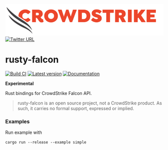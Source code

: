 ![CrowdStrike Falcon](https://raw.githubusercontent.com/CrowdStrike/falconpy/main/docs/asset/cs-logo.png) [![Twitter URL](https://img.shields.io/twitter/url?label=Follow%20%40CrowdStrike&style=social&url=https%3A%2F%2Ftwitter.com%2FCrowdStrike)](https://twitter.com/CrowdStrike)<br/>

# rusty-falcon
[![Build CI](https://github.com/CrowdStrike/rusty-falcon/actions/workflows/ci.yaml/badge.svg)](https://github.com/CrowdStrike/rusty-falcon/actions/workflows/ci.yaml)
[![Latest version](https://img.shields.io/crates/v/rusty_falcon.svg)](https://crates.io/crates/rusty_falcon)
[![Documentation](https://docs.rs/rusty_falcon/badge.svg)](https://docs.rs/rusty_falcon)

**Experimental**

Rust bindings for CrowdStrike Falcon API.


> rusty-falcon is an open source project, not a CrowdStrike product. As such, it carries no formal support, expressed or implied.


### Examples

Run example with
```
cargo run --release --example simple
```
